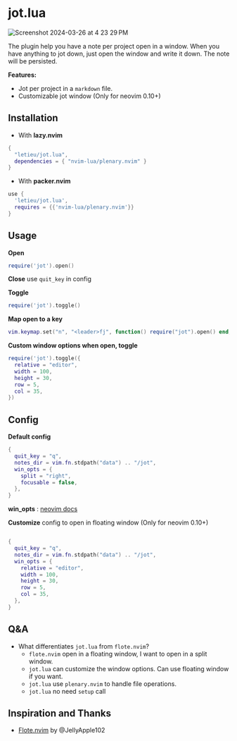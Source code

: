 # jot.lua
![Screenshot 2024-03-26 at 4 23 29 PM](https://github.com/letieu/jot.lua/assets/53562817/48ead8c9-528f-456e-b972-42a6da1737fe)

The plugin help you have a note per project open in a window. When you have
anything to jot down, just open the window and write it down. The note will be
persisted.

**Features:**

* Jot per project in a `markdown` file.
* Customizable jot window (Only for neovim 0.10+)

## Installation

* With **lazy.nvim**
```lua
{
  "letieu/jot.lua",
  dependencies = { "nvim-lua/plenary.nvim" }
}
```
* With **packer.nvim**
```lua
use {
  'letieu/jot.lua',
  requires = {{'nvim-lua/plenary.nvim'}}
}
```

## Usage

**Open**
```lua
require('jot').open()
```

**Close** use `quit_key` in config

**Toggle**
```lua
require('jot').toggle()
```

**Map open to a key**
```lua
vim.keymap.set("n", "<leader>fj", function() require("jot").open() end, { noremap = true, silent = true })
```

**Custom window options when open, toggle**
```lua
require('jot').toggle({
  relative = "editor",
  width = 100,
  height = 30,
  row = 5,
  col = 35,
})
```

## Config

**Default config**

```lua
{
  quit_key = "q",
  notes_dir = vim.fn.stdpath("data") .. "/jot",
  win_opts = {
    split = "right",
    focusable = false,
  },
}
```

**win_opts** : [neovim docs](https://neovim.io/doc/user/api.html#nvim_open_win())

**Customize** config to open in floating window (Only for neovim 0.10+)
```lua

{
  quit_key = "q",
  notes_dir = vim.fn.stdpath("data") .. "/jot",
  win_opts = {
    relative = "editor",
    width = 100,
    height = 30,
    row = 5,
    col = 35,
  },
}
```

## Q&A
- What differentiates `jot.lua` from `flote.nvim`?
  - `flote.nvim` open in a floating window, I want to open in a split window.
  - `jot.lua` can customize the window options. Can use floating window if you want.
  - `jot.lua` use `plenary.nvim` to handle file operations.
  - `jot.lua` no need `setup` call

## Inspiration and Thanks
- [Flote.nvim](https://github.com/JellyApple102/flote.nvim) by @JellyApple102
